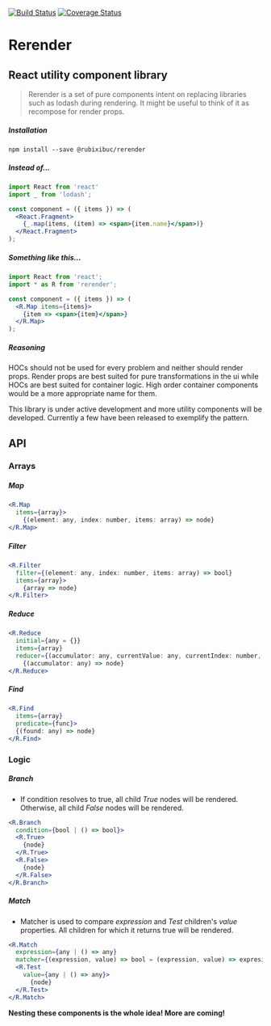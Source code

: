 [![Build Status](https://travis-ci.org/rubixibuc/rerender.svg?branch=master)](https://travis-ci.org/rubixibuc/rerender) [![Coverage Status](https://coveralls.io/repos/github/rubixibuc/rerender/badge.svg?branch=master)](https://coveralls.io/github/rubixibuc/rerender?branch=master)

# Rerender
 
## React utility component library

> Rerender is a set of pure components intent on replacing libraries such as lodash during rendering. It might be useful to think of it as recompose for render props.

##### Installation

```text
npm install --save @rubixibuc/rerender
```

##### Instead of...

```jsx harmony
import React from 'react'
import _ from 'lodash';

const component = ({ items }) => (
  <React.Fragment>
    {_.map(items, (item) => <span>{item.name}</span>)}
  </React.Fragment>
);
```
##### Something like this...

```jsx harmony
import React from 'react';
import * as R from 'rerender';

const component = ({ items }) => (
  <R.Map items={items}>
    {item => <span>{item}</span>}
  </R.Map>
);
```

##### Reasoning

HOCs should not be used for every problem and neither should render props. Render props are best suited for pure transformations in the ui while HOCs are best suited for container logic. High order container components would be a more appropriate name for them.

This library is under active development and more utility components will be developed. Currently a few have been released to exemplify the pattern.

## API

### Arrays

##### Map

```jsx harmony
<R.Map 
  items={array}>
    {(element: any, index: number, items: array) => node}
</R.Map> 
```
##### Filter

```jsx harmony
<R.Filter 
  filter={(element: any, index: number, items: array) => bool} 
  items={array}>
    {array => node}
</R.Filter>
```

##### Reduce

```jsx harmony
<R.Reduce 
  initial={any = {}} 
  items={array} 
  reducer={(accumulator: any, currentValue: any, currentIndex: number, items: array) => accumulator: any}>
    {(accumulator: any) => node}
</R.Reduce>
```

##### Find

```jsx harmony
<R.Find
  items={array}
  predicate={func}>
  {(found: any) => node}
</R.Find>
```

### Logic

##### Branch

* If condition resolves to true, all child *True* nodes will be rendered. Otherwise, all child *False* nodes will be rendered.

```jsx harmony
<R.Branch 
  condition={bool | () => bool}>
  <R.True>
    {node}
  </R.True>
  <R.False>
    {node}
  </R.False>
</R.Branch>
```

##### Match

* Matcher is used to compare *expression* and *Test* children's *value* properties. All children for which it returns true will be rendered. 

```jsx harmony
<R.Match 
  expression={any | () => any}
  matcher={(expression, value) => bool = (expression, value) => expresion === value}>
  <R.Test 
    value={any | () => any}>
      {node}
  </R.Test>
</R.Match>
```

**Nesting these components is the whole idea! More are coming!**
